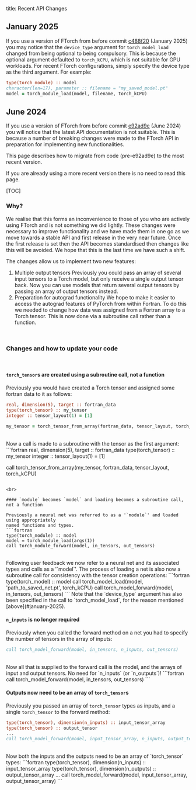 title: Recent API Changes

## January 2025

If you use a version of FTorch from before commit
[c488f20](c488f20d8d49a15f98176c39a6c8e8db8e708f51)
(January 2025) you may notice that the `device_type` argument for
`torch_model_load` changed from being optional to being compulsory. This is
because the optional argument defaulted to `torch_kCPU`, which is not suitable
for GPU workloads. For recent FTorch configurations, simply specify the device
type as the third argument. For example:
```fortran
type(torch_module) :: model
character(len=17), parameter :: filename = "my_saved_model.pt"
model = torch_module_load(model, filename, torch_kCPU)
```

## June 2024

If you use a version of FTorch from before commit
[e92ad9e](https://github.com/Cambridge-ICCS/FTorch/commit/e92ad9ec7c2198dbb2ca819854d604b984d293c4)
(June 2024) you will notice that the latest API documentation is not suitable.
This is because a number of breaking changes were made to the FTorch API in preparation
for implementing new functionalities.

This page describes how to migrate from code (pre-e92ad9e) to the most recent version.

If you are already using a more recent version there is no need to read this page.

[TOC]

### Why?

We realise that this forms an inconvenience to those of you who are actively
using FTorch and is not something we did lightly.
These changes were necessary to improve functionality and we have made them in one go
as we move towards a stable API and first release in the very near future.
Once the first release is set then the API becomes standardised then changes like this
will be avoided. We hope that this is the last time we have such a shift.

The changes allow us to implement two new features:

1. Multiple output tensors
   Previously you could pass an array of several input tensors to a Torch model, but
   only receive a single output tensor back. Now you can use models that return several
   output tensors by passing an array of output tensors instead.
2. Preparation for autograd functionality
   We hope to make it easier to access the autograd features of PyTorch from within Fortran.
   To do this we needed to change how data was assigned from a Fortran array to a Torch tensor.
   This is now done via a subroutine call rather than a function.

<br>

### Changes and how to update your code

<br>

#### `torch_tensor`s are created using a subroutine call, not a function

Previously you would have created a Torch tensor and assigned some fortran data to it as follows:
```fortran
real, dimension(5), target :: fortran_data
type(torch_tensor) :: my_tensor
integer :: tensor_layout(1) = [1]

my_tensor = torch_tensor_from_array(fortran_data, tensor_layout, torch_kCPU)
```
<br>
Now a call is made to a subroutine with the tensor as the first argument:
```fortran
real, dimension(5), target :: fortran_data
type(torch_tensor) :: my_tensor
integer :: tensor_layout(1) = [1]

call torch_tensor_from_array(my_tensor, fortran_data, tensor_layout, torch_kCPU)
```

<br>

#### `module` becomes `model` and loading becomes a subroutine call, not a function

Previously a neural net was referred to as a '`module`' and loaded using appropriately
named functions and types.
```fortran
type(torch_module) :: model
model = torch_module_load(args(1))
call torch_module_forward(model, in_tensors, out_tensors)
```
<br>
Following user feedback we now refer to a neural net and its associated types and calls
as a '`model`'.
The process of loading a net is also now a subroutine call for consistency with the
tensor creation operations:
```fortran
type(torch_model) :: model
call torch_model_load(model, 'path_to_saved_net.pt', torch_kCPU)
call torch_model_forward(model, in_tensors, out_tensors)
```
Note that the `device_type` argument has also been specified in the call to
`torch_model_load`, for the reason mentioned [above](#january-2025).

<br>

#### `n_inputs` is no longer required

Previously when you called the forward method on a net you had to specify the number of tensors
in the array of inputs:
```fortran
call torch_model_forward(model, in_tensors, n_inputs, out_tensors)
```
<br>
Now all that is supplied to the forward call is the model, and the arrays of input and
output tensors. No need for `n_inputs` (or `n_outputs`)!
```fortran
call torch_model_forward(model, in_tensors, out_tensors)
```

<br>

#### Outputs now need to be an array of `torch_tensor`s

Previously you passed an array of `torch_tensor` types as inputs, and a single `torch_tensor`
to the forward method:
```fortran
type(torch_tensor), dimension(n_inputs) :: input_tensor_array
type(torch_tensor) :: output_tensor
...
call torch_model_forward(model, input_tensor_array, n_inputs, output_tensor)
```
<br>
Now both the inputs and the outputs need to be an array of `torch_tensor` types:
```fortran
type(torch_tensor), dimension(n_inputs)  :: input_tensor_array
type(torch_tensor), dimension(n_outputs) :: output_tensor_array
...
call torch_model_forward(model, input_tensor_array, output_tensor_array)
```
